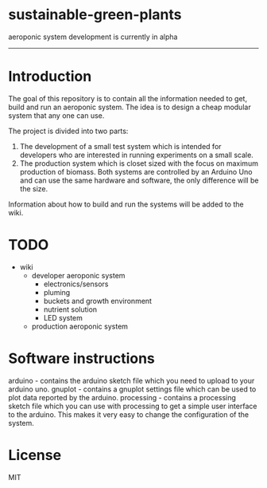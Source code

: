 # sustainable-green-plants
aeroponic system
development is currently in alpha
- - -

# Introduction
The goal of this repository is to contain all the information needed to get, build and run an aeroponic system. The idea is to design a cheap modular system that any one can use.

The project is divided into two parts:
1. The development of a small test system which is intended for developers who are interested in running experiments on a small scale.
2. The production system which is closet sized with the focus on maximum production of biomass. Both systems are controlled by an Arduino Uno and can use the same hardware and software, the only difference will be the size.

Information about how to build and run the systems will be added to the wiki.

# TODO
* wiki
  * developer aeroponic system
	* electronics/sensors
	* pluming
	* buckets and growth environment
	* nutrient solution
	* LED system
  * production aeroponic system

# Software instructions
arduino - contains the arduino sketch file which you need to upload to your arduino uno.
gnuplot - contains a gnuplot settings file which can be used to plot data reported by the arduino.
processing - contains a processing sketch file which you can use with processing to get a simple user interface to the arduino. This makes it very easy to change the configuration of the system.

# License
MIT
